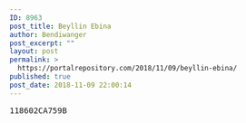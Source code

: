 ```yaml
---
ID: 8963
post_title: Beyllin Ebina
author: Bendiwanger
post_excerpt: ""
layout: post
permalink: >
  https://portalrepository.com/2018/11/09/beyllin-ebina/
published: true
post_date: 2018-11-09 22:00:14
---
```

<pre>118602CA759B</pre>